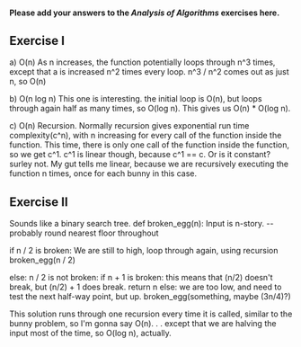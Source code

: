 #### Please add your answers to the ***Analysis of  Algorithms*** exercises here.

## Exercise I

a)
O(n)
As n increases, the function potentially loops through n^3 times, except that a is increased n^2 times every loop. n^3 / n^2 comes out as just n, so O(n)

b)
O(n log n)
This one is interesting. the initial loop is O(n), but loops through again half as many times, so O(log n). This gives us O(n) * O(log n). 

c)
O(n)
Recursion. Normally recursion gives exponential run time complexity(c^n), with n increasing for every call of the function inside the function. This time, there is only one call of the function inside the function, so we get c^1. c^1 is linear though, because c^1 == c. Or is it constant? surley not. My gut tells me linear, because we are recursively executing the function n times, once for each bunny in this case. 

## Exercise II

Sounds like a binary search tree.
def broken_egg(n):
Input is n-story.
-- probably round nearest floor throughout

  if n / 2 is broken:
    We are still to high, loop through again, using recursion
    broken_egg(n / 2) 

  else: n / 2 is not broken:
    if n + 1 is broken: this means that (n/2) doesn't break, but (n/2) + 1 does break. 
      return n
    else: 
      we are too low, and need to test the next half-way point, but up. 
      broken_egg(something, maybe (3n/4)?)

This solution runs through one recursion every time it is called, similar to the bunny problem, so I'm gonna say O(n). . . except that we are halving the input most of the time, so O(log n), actually.  
